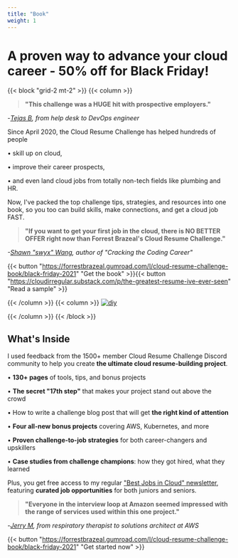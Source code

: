 ```yaml
---
title: "Book"
weight: 1
---
```


# A proven way to advance your cloud career - 50% off for Black Friday!

{{< block "grid-2 mt-2" >}}
{{< column >}}

> **"This challenge was a HUGE hit with prospective employers."** <br> 

-*[Tejas B](halloffame/#tejas-story-the-road-from-help-desk-to-devops-engineer), from help desk to DevOps engineer*

Since April 2020, the Cloud Resume Challenge has helped hundreds of people

• skill up on cloud,

• improve their career prospects,

• and even land cloud jobs from totally non-tech fields like plumbing and HR.

Now, I've packed the top challenge tips, strategies, and resources into one book, so you too can build skills, make connections, and get a cloud job FAST.

> **"If you want to get your first job in the cloud, there is NO BETTER OFFER right now than Forrest Brazeal's Cloud Resume Challenge."**

*-[Shawn "swyx" Wang](https://twitter.com/swyx/status/1266355081995149313), author of "Cracking the Coding Career"*

{{< button "https://forrestbrazeal.gumroad.com/l/cloud-resume-challenge-book/black-friday-2021" "Get the book" >}}{{< button "https://cloudirregular.substack.com/p/the-greatest-resume-ive-ever-seen" "Read a sample" >}}

{{< /column >}}
{{< column >}}
[![diy](/images/book-black-friday.png)](https://forrestbrazeal.gumroad.com/l/cloud-resume-challenge-book/black-friday-2021)

{{< /column >}}
{{< /block >}}

## What's Inside

I used feedback from the 1500+ member Cloud Resume Challenge Discord community to help you create **the ultimate cloud resume-building project**.

• **130+ pages** of tools, tips, and bonus projects

• **The secret "17th step"** that makes your project stand out above the crowd

• How to write a challenge blog post that will get **the right kind of attention**

• **Four all-new bonus projects** covering AWS, Kubernetes, and more

• **Proven challenge-to-job strategies** for both career-changers and upskillers

• **Case studies from challenge champions**: how they got hired, what they learned

Plus, you get free access to my regular ["Best Jobs in Cloud" newsletter](https://cloudresumechallenge.dev/newsletter), featuring **curated job opportunities** for both juniors and seniors.

> **"Everyone in the interview loop at Amazon seemed impressed with the range of services used within this one project."**

-*[Jerry M](/halloffame/#jerry-from-respiratory-therapist-to-aws), from respiratory therapist to solutions architect at AWS*

{{< button "https://forrestbrazeal.gumroad.com/l/cloud-resume-challenge-book/black-friday-2021" "Get started now" >}}

